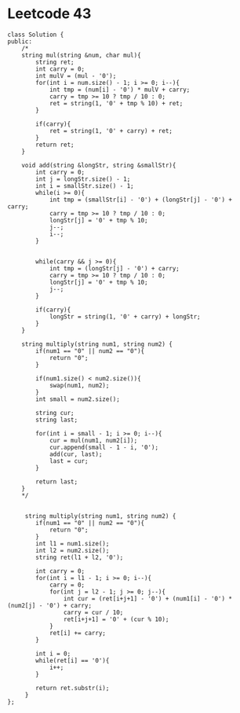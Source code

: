 # Leetcode 43
    class Solution {
    public:
        /*
        string mul(string &num, char mul){
            string ret;
            int carry = 0;
            int mulV = (mul - '0');
            for(int i = num.size() - 1; i >= 0; i--){
                int tmp = (num[i] - '0') * mulV + carry;
                carry = tmp >= 10 ? tmp / 10 : 0;
                ret = string(1, '0' + tmp % 10) + ret;
            }

            if(carry){
                ret = string(1, '0' + carry) + ret;
            }
            return ret;
        }

        void add(string &longStr, string &smallStr){
            int carry = 0;
            int j = longStr.size() - 1;
            int i = smallStr.size() - 1;
            while(i >= 0){
                int tmp = (smallStr[i] - '0') + (longStr[j] - '0') + carry;
                carry = tmp >= 10 ? tmp / 10 : 0;
                longStr[j] = '0' + tmp % 10;
                j--;     
                i--;       
            }


            while(carry && j >= 0){
                int tmp = (longStr[j] - '0') + carry;
                carry = tmp >= 10 ? tmp / 10 : 0;
                longStr[j] = '0' + tmp % 10;
                j--;
            }    

            if(carry){
                longStr = string(1, '0' + carry) + longStr;
            }
        }

        string multiply(string num1, string num2) {
            if(num1 == "0" || num2 == "0"){
                return "0";
            }

            if(num1.size() < num2.size()){
                swap(num1, num2);
            }
            int small = num2.size();

            string cur;
            string last;

            for(int i = small - 1; i >= 0; i--){
                cur = mul(num1, num2[i]);
                cur.append(small - 1 - i, '0');
                add(cur, last);
                last = cur;
            }

            return last;
        }
        */


         string multiply(string num1, string num2) {
            if(num1 == "0" || num2 == "0"){
                return "0";
            }
            int l1 = num1.size();
            int l2 = num2.size();
            string ret(l1 + l2, '0');

            int carry = 0;
            for(int i = l1 - 1; i >= 0; i--){
                carry = 0;
                for(int j = l2 - 1; j >= 0; j--){
                    int cur = (ret[i+j+1] - '0') + (num1[i] - '0') * (num2[j] - '0') + carry;
                    carry = cur / 10;
                    ret[i+j+1] = '0' + (cur % 10);
                }
                ret[i] += carry;
            }

            int i = 0;
            while(ret[i] == '0'){
                i++;
            }

            return ret.substr(i);
         }
    };
